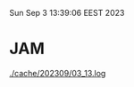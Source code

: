 Sun Sep  3 13:39:06 EEST 2023
# JAM
<a href='./cache/202309/03_13.log'>./cache/202309/03_13.log</a>
